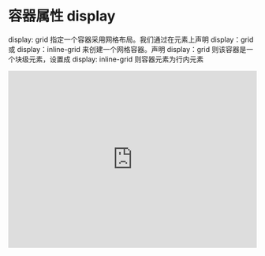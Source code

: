 # 容器属性 display

display: grid 指定一个容器采用网格布局。我们通过在元素上声明 display：grid 或 display：inline-grid 来创建一个网格容器。声明 display：grid 则该容器是一个块级元素，设置成 display: inline-grid 则容器元素为行内元素

<iframe src="https://stackblitz.com/edit/web-platform-6r6jl4?embed=1&file=index.html&hideDevTools=1"
        width="100%" height="360" frameborder="0">
</iframe>
